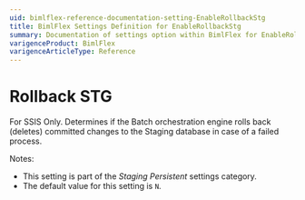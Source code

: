 ```yaml
---
uid: bimlflex-reference-documentation-setting-EnableRollbackStg
title: BimlFlex Settings Definition for EnableRollbackStg
summary: Documentation of settings option within BimlFlex for EnableRollbackStg
varigenceProduct: BimlFlex
varigenceArticleType: Reference
---
```


# Rollback STG

For SSIS Only. Determines if the Batch orchestration engine rolls back (deletes) committed changes to the Staging database in case of a failed process.

Notes:

* This setting is part of the *Staging Persistent* settings category.
* The default value for this setting is `N`.